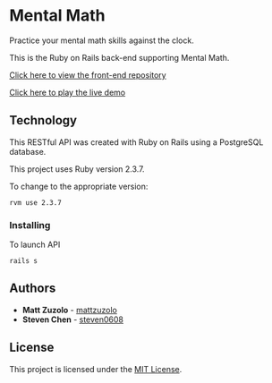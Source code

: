 # Mental Math

Practice your mental math skills against the clock.

This is the Ruby on Rails back-end supporting Mental Math.

[Click here to view the front-end repository](https://github.com/mattzuzolo/mental-math)

[Click here to play the live demo](https://mattzuzolo.github.io/mental-math/)

## Technology

This RESTful API was created with Ruby on Rails using a PostgreSQL database.

This project uses Ruby version 2.3.7. 

To change to the appropriate version: 

```
rvm use 2.3.7 
```

### Installing

To launch API

```
rails s
```

## Authors

* **Matt Zuzolo** - [mattzuzolo](https://mattzuzolo.github.io/)
* **Steven Chen** - [steven0608](https://github.com/steven0608)

 ## License 
 
 This project is licensed under the [MIT License](https://opensource.org/licenses/MIT).
